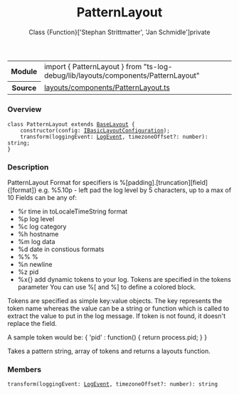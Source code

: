 <header class="symbol-info-header">    <h1 id="patternlayout">PatternLayout</h1>    <label class="symbol-info-type-label class">Class</label>    <label class="api-type-label return">{Function}</label><label class="api-type-label authors">['Stephan Strittmatter', 'Jan Schmidle']</label><label class="api-type-label private">private</label>  </header>
<section class="symbol-info">      <table class="is-full-width">        <tbody>        <tr>          <th>Module</th>          <td>            <div class="lang-typescript">                <span class="token keyword">import</span> { PatternLayout }                 <span class="token keyword">from</span>                 <span class="token string">"ts-log-debug/lib/layouts/components/PatternLayout"</span>                            </div>          </td>        </tr>        <tr>          <th>Source</th>          <td>            <a href="https://github.com/romakita/log-debug/blob/v4.0.1/src/layouts/components/PatternLayout.ts#L0-L0">                layouts/components/PatternLayout.ts            </a>        </td>        </tr>                </tbody>      </table>    </section>

### Overview

<pre><code class="typescript-lang"><span class="token keyword">class</span> PatternLayout <span class="token keyword">extends</span> <a href="#api/common/layouts/baselayout"><span class="token">BaseLayout</span></a> <span class="token punctuation">{</span>
    <span class="token keyword">constructor</span><span class="token punctuation">(</span>config<span class="token punctuation">:</span> <a href="#api/common/layouts/ibasiclayoutconfiguration"><span class="token">IBasicLayoutConfiguration</span></a><span class="token punctuation">)</span><span class="token punctuation">;</span>
    <span class="token function">transform</span><span class="token punctuation">(</span>loggingEvent<span class="token punctuation">:</span> <a href="#api/common/core/logevent"><span class="token">LogEvent</span></a><span class="token punctuation">,</span> timezoneOffset?<span class="token punctuation">:</span> <span class="token keyword">number</span><span class="token punctuation">)</span><span class="token punctuation">:</span> <span class="token keyword">string</span><span class="token punctuation">;</span>
<span class="token punctuation">}</span></code></pre>

### Description

PatternLayout
Format for specifiers is %[padding].[truncation][field]{[format]}
e.g. %5.10p - left pad the log level by 5 characters, up to a max of 10
Fields can be any of:
 - %r time in toLocaleTimeString format
 - %p log level
 - %c log category
 - %h hostname
 - %m log data
 - %d date in constious formats
 - %% %
 - %n newline
 - %z pid
 - %x{<tokenname>} add dynamic tokens to your log. Tokens are specified in the tokens parameter
You can use %[ and %] to define a colored block.

Tokens are specified as simple key:value objects.
The key represents the token name whereas the value can be a string or function
which is called to extract the value to put in the log message. If token is not
found, it doesn't replace the field.

A sample token would be: { 'pid' : function() { return process.pid; } }

Takes a pattern string, array of tokens and returns a layouts function.

### Members

<div class="method-overview"><pre><code class="typescript-lang"><span class="token function">transform</span><span class="token punctuation">(</span>loggingEvent<span class="token punctuation">:</span> <a href="#api/common/core/logevent"><span class="token">LogEvent</span></a><span class="token punctuation">,</span> timezoneOffset?<span class="token punctuation">:</span> <span class="token keyword">number</span><span class="token punctuation">)</span><span class="token punctuation">:</span> <span class="token keyword">string</span></code></pre></div>
